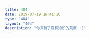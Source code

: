 ```yaml
---
title: 404
date: 2019-07-19 16:41:10
type: "404"
layout: "404"
description: "你来到了没有知识的荒原 :("
---
```


